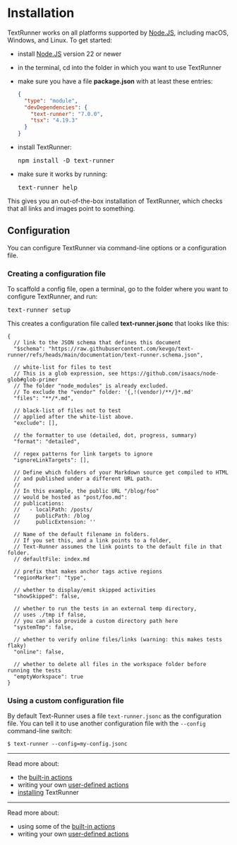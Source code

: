 # Installation

TextRunner works on all platforms supported by [Node.JS](https://nodejs.org),
including macOS, Windows, and Linux. To get started:

- install [Node.JS](https://nodejs.org) version 22 or newer
- in the terminal, cd into the folder in which you want to use TextRunner
- make sure you have a file <a type="workspace/new-file"> **package.json** with
  at least these entries:

  ```json
  {
    "type": "module",
    "devDependencies": {
      "text-runner": "7.0.0",
      "tsx": "4.19.3"
    }
  }
  ```

  </a>

- install TextRunner:

  <pre type="shell/command">
  npm install -D text-runner
  </pre>

- make sure it works by running:

  <pre type="shell/command">
  text-runner help
  </pre>

This gives you an out-of-the-box installation of TextRunner, which checks that
all links and images point to something.

## Configuration

You can configure TextRunner via command-line options or a configuration file.

### Creating a configuration file

To scaffold a config file, open a terminal, go to the folder where you want to
configure TextRunner, and run:

<pre type="shell/command">
text-runner setup
</pre>

This creates a configuration file called <a type="workspace/existing-file">
**text-runner.jsonc** that looks like this:

```jsonc
{
  // link to the JSON schema that defines this document
  "$schema": "https://raw.githubusercontent.com/kevgo/text-runner/refs/heads/main/documentation/text-runner.schema.json",

  // white-list for files to test
  // This is a glob expression, see https://github.com/isaacs/node-glob#glob-primer
  // The folder "node_modules" is already excluded.
  // To exclude the "vendor" folder: '{,!(vendor)/**/}*.md'
  "files": "**/*.md",

  // black-list of files not to test
  // applied after the white-list above.
  "exclude": [],

  // the formatter to use (detailed, dot, progress, summary)
  "format": "detailed",

  // regex patterns for link targets to ignore
  "ignoreLinkTargets": [],

  // Define which folders of your Markdown source get compiled to HTML
  // and published under a different URL path.
  //
  // In this example, the public URL "/blog/foo"
  // would be hosted as "post/foo.md":
  // publications:
  //   - localPath: /posts/
  //     publicPath: /blog
  //     publicExtension: ''

  // Name of the default filename in folders.
  // If you set this, and a link points to a folder,
  // Text-Runner assumes the link points to the default file in that folder.
  // defaultFile: index.md

  // prefix that makes anchor tags active regions
  "regionMarker": "type",

  // whether to display/emit skipped activities
  "showSkipped": false,

  // whether to run the tests in an external temp directory,
  // uses ./tmp if false,
  // you can also provide a custom directory path here
  "systemTmp": false,

  // whether to verify online files/links (warning: this makes tests flaky)
  "online": false,

  // whether to delete all files in the workspace folder before running the tests
  "emptyWorkspace": true
}
```

</a>

### Using a custom configuration file

By default Text-Runner uses a file `text-runner.jsonc` as the configuration
file. You can tell it to use another configuration file with the `--config`
command-line switch:

```
$ text-runner --config=my-config.jsonc
```

<hr>

Read more about:

- the [built-in actions](built-in-actions.md)
- writing your own [user-defined actions](user-defined-actions.md)
- [installing](installation.md) TextRunner

<hr>

Read more about:

- using some of the [built-in actions](built-in-actions.md)
- writing your own [user-defined actions](user-defined-actions.md)
